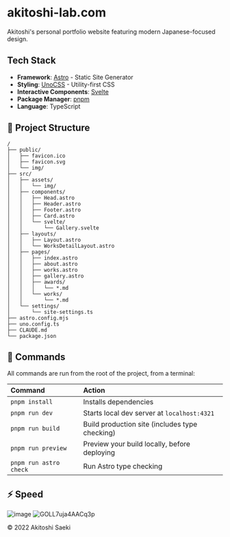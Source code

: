 # akitoshi-lab.com

Akitoshi's personal portfolio website featuring modern Japanese-focused design.

## Tech Stack

- **Framework**: [Astro](https://astro.build/) - Static Site Generator
- **Styling**: [UnoCSS](https://unocss.dev/) - Utility-first CSS
- **Interactive Components**: [Svelte](https://svelte.dev/)
- **Package Manager**: [pnpm](https://pnpm.io/)
- **Language**: TypeScript

## 🚀 Project Structure

```text
/
├── public/
│   ├── favicon.ico
│   ├── favicon.svg
│   └── img/
├── src/
│   ├── assets/
│   │   └── img/
│   ├── components/
│   │   ├── Head.astro
│   │   ├── Header.astro
│   │   ├── Footer.astro
│   │   ├── Card.astro
│   │   └── svelte/
│   │       └── Gallery.svelte
│   ├── layouts/
│   │   ├── Layout.astro
│   │   └── WorksDetailLayout.astro
│   ├── pages/
│   │   ├── index.astro
│   │   ├── about.astro
│   │   ├── works.astro
│   │   ├── gallery.astro
│   │   ├── awards/
│   │   │   └── *.md
│   │   └── works/
│   │       └── *.md
│   └── settings/
│       └── site-settings.ts
├── astro.config.mjs
├── uno.config.ts
├── CLAUDE.md
└── package.json
```

## 🧞 Commands

All commands are run from the root of the project, from a terminal:

| Command                   | Action                                           |
| :------------------------ | :----------------------------------------------- |
| `pnpm install`            | Installs dependencies                            |
| `pnpm run dev`            | Starts local dev server at `localhost:4321`     |
| `pnpm run build`          | Build production site (includes type checking)  |
| `pnpm run preview`        | Preview your build locally, before deploying    |
| `pnpm run astro check`    | Run Astro type checking                          |

## ⚡ Speed
![image](https://github.com/konoe-akitoshi/akitoshi-lab.com/assets/51017077/bfaf11c0-b1c5-47ff-b1d1-a8071dead5ff)
![GOLL7uja4AACq3p](https://github.com/konoe-akitoshi/akitoshi-lab.com/assets/51017077/f38cddc2-81f2-4d1b-b467-5ee8fa60df55)

© 2022 Akitoshi Saeki
